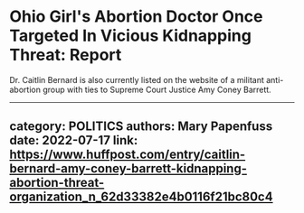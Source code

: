 # Ohio Girl's Abortion Doctor Once Targeted In Vicious Kidnapping Threat: Report

Dr. Caitlin Bernard is also currently listed on the website of a militant anti-abortion group with ties to Supreme Court Justice Amy Coney Barrett.

---
category: POLITICS
authors: Mary Papenfuss
date: 2022-07-17
link: https://www.huffpost.com/entry/caitlin-bernard-amy-coney-barrett-kidnapping-abortion-threat-organization_n_62d33382e4b0116f21bc80c4
---
